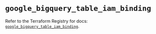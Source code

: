 # `google_bigquery_table_iam_binding`

Refer to the Terraform Registry for docs: [`google_bigquery_table_iam_binding`](https://registry.terraform.io/providers/hashicorp/google-beta/6.6.0/docs/resources/google_bigquery_table_iam_binding).

